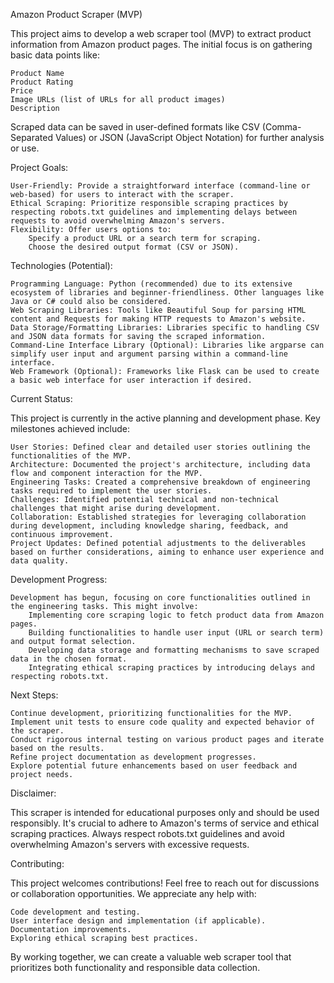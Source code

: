 
Amazon Product Scraper (MVP)

This project aims to develop a web scraper tool (MVP) to extract product information from Amazon product pages. The initial focus is on gathering basic data points like:

    Product Name
    Product Rating
    Price
    Image URLs (list of URLs for all product images)
    Description

Scraped data can be saved in user-defined formats like CSV (Comma-Separated Values) or JSON (JavaScript Object Notation) for further analysis or use.

Project Goals:

    User-Friendly: Provide a straightforward interface (command-line or web-based) for users to interact with the scraper.
    Ethical Scraping: Prioritize responsible scraping practices by respecting robots.txt guidelines and implementing delays between requests to avoid overwhelming Amazon's servers.
    Flexibility: Offer users options to:
        Specify a product URL or a search term for scraping.
        Choose the desired output format (CSV or JSON).

Technologies (Potential):

    Programming Language: Python (recommended) due to its extensive ecosystem of libraries and beginner-friendliness. Other languages like Java or C# could also be considered.
    Web Scraping Libraries: Tools like Beautiful Soup for parsing HTML content and Requests for making HTTP requests to Amazon's website.
    Data Storage/Formatting Libraries: Libraries specific to handling CSV and JSON data formats for saving the scraped information.
    Command-Line Interface Library (Optional): Libraries like argparse can simplify user input and argument parsing within a command-line interface.
    Web Framework (Optional): Frameworks like Flask can be used to create a basic web interface for user interaction if desired.

Current Status:

This project is currently in the active planning and development phase. Key milestones achieved include:

    User Stories: Defined clear and detailed user stories outlining the functionalities of the MVP.
    Architecture: Documented the project's architecture, including data flow and component interaction for the MVP.
    Engineering Tasks: Created a comprehensive breakdown of engineering tasks required to implement the user stories.
    Challenges: Identified potential technical and non-technical challenges that might arise during development.
    Collaboration: Established strategies for leveraging collaboration during development, including knowledge sharing, feedback, and continuous improvement.
    Project Updates: Defined potential adjustments to the deliverables based on further considerations, aiming to enhance user experience and data quality.

Development Progress:

    Development has begun, focusing on core functionalities outlined in the engineering tasks. This might involve:
        Implementing core scraping logic to fetch product data from Amazon pages.
        Building functionalities to handle user input (URL or search term) and output format selection.
        Developing data storage and formatting mechanisms to save scraped data in the chosen format.
        Integrating ethical scraping practices by introducing delays and respecting robots.txt.

Next Steps:

    Continue development, prioritizing functionalities for the MVP.
    Implement unit tests to ensure code quality and expected behavior of the scraper.
    Conduct rigorous internal testing on various product pages and iterate based on the results.
    Refine project documentation as development progresses.
    Explore potential future enhancements based on user feedback and project needs.

Disclaimer:

This scraper is intended for educational purposes only and should be used responsibly. It's crucial to adhere to Amazon's terms of service and ethical scraping practices. Always respect robots.txt guidelines and avoid overwhelming Amazon's servers with excessive requests.

Contributing:

This project welcomes contributions! Feel free to reach out for discussions or collaboration opportunities. We appreciate any help with:

    Code development and testing.
    User interface design and implementation (if applicable).
    Documentation improvements.
    Exploring ethical scraping best practices.

By working together, we can create a valuable web scraper tool that prioritizes both functionality and responsible data collection.
